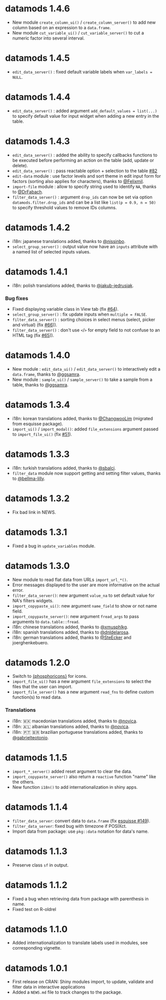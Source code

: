 # datamods 1.4.6

* New module `create_column_ui()` / `create_column_server()` to add new column based on an expression to a `data.frame`.
* New module `cut_variable_ui()` / `cut_variable_server()` to cut a numeric factor into several interval.


# datamods 1.4.5

* `edit_data_server()` : fixed default variable labels when `var_labels = NULL`.


# datamods 1.4.4

* `edit_data_server()` : added argument `add_default_values = list(...)` to specify default value for input widget when adding a new entry in the table.


# datamods 1.4.3

* `edit_data_server()` : added the ability to specify callbacks functions to be executed before performing an action on the table (add, update or delete).
* `edit_data_server()` : pass reactable option + selection to the table [#82](https://github.com/dreamRs/datamods/pull/82)
* `edit-data` module : use factor levels and sort theme in edit input form for factors (sorting also applies for characters), thanks to [@Felixmil](https://github.com/Felixmil).
* `import-file` module : allow to specify string used to identify `NA`, thanks to [@DrFabach](https://github.com/DrFabach).
* `filter_data_server()` : argument `drop_ids` can now be set via option `datamods.filter.drop_ids` and can be a list like `list(p = 0.9, n = 50)` to specify threshold values to remove IDs columns.


# datamods 1.4.2

* i18n: japanese translations added, thanks to [@nissinbo](https://github.com/nissinbo).
* `select_group_server()` : output value now have an `inputs` attribute with a named list of selected inputs values.


# datamods 1.4.1

* i18n: polish translations added, thanks to [@jakub-jedrusiak](https://github.com/jakub-jedrusiak).

### Bug fixes
* Fixed displaying variable class in View tab (fix [#64](https://github.com/dreamRs/datamods/issues/64)).
* `select_group_server()` : fix update inputs when `multiple = FALSE`.
* `filter_data_server()` : sorting choices in select menus (select, picker and virtual) (fix [#66](https://github.com/dreamRs/datamods/issues/64))).
* `filter_data_server()` : don't use `<`/`>` for empty field to not confuse to an HTML tag (fix [#65](https://github.com/dreamRs/datamods/issues/65))).


# datamods 1.4.0

* New module : `edit_data_ui()` / `edit_data_server()` to interactively edit a `data.frame`, thanks to [@ggsamra](https://github.com/ggsamra).
* New module : `sample_ui()` / `sample_server()` to take a sample from a table, thanks to [@ggsamra](https://github.com/ggsamra).



# datamods 1.3.4

* i18n: korean translations added, thanks to [@ChangwooLim](https://github.com/ChangwooLim) (migrated from esquisse package).
* `import_ui()` / `import_modal()`: added `file_extensions` argument passed to `import_file_ui()` (fix [#51](https://github.com/dreamRs/datamods/issues/51)).



# datamods 1.3.3

* i18n: turkish translations added, thanks to [@sbalci](https://github.com/sbalci).
* `filter_data` module now support getting and setting filter values, thanks to [@bellma-lilly](https://github.com/bellma-lilly).



# datamods 1.3.2

* Fix bad link in NEWS.



# datamods 1.3.1

* Fixed a bug in `update_variables` module.



# datamods 1.3.0

* New module to read flat data from URLs `import_url_*()`.
* Error messages displayed to the user are more informative on the actual error.
* `filter_data_server()`: new argument `value_na` to set default value for NA's filters widgets.
* `import_copypaste_ui()`: new argument `name_field` to show or not name field.
* `import_copypaste_server()`: new argument `fread_args` to pass arguments to `data.table::fread`.
* i18n: chinese translations added, thanks to [@xmusphlkg](https://github.com/xmusphlkg).
* i18n: spanish translations added, thanks to [@dnldelarosa](https://github.com/dnldelarosa).
* i18n: german translations added, thanks to [@SteEcker](https://github.com/SteEcker) and joerghenkebuero.



# datamods 1.2.0

* Switch to [{phosphoricons}](https://github.com/dreamRs/phosphoricons) for icons.
* `import_file_ui()` has a new argument `file_extensions` to select the files that the user can import.
* `import_file_server()` has a new argument `read_fns` to define custom function(s) to read data.

### Translations
* i18n: :macedonia: macedonian translations added, thanks to [@novica](https://github.com/novica).
* i18n: :albania: albanian translations added, thanks to [@novica](https://github.com/novica).
* i18n: :portugal: :brazil: brazilian portuguese translations added, thanks to [@gabrielteotonio](https://github.com/gabrielteotonio).



# datamods 1.1.5

* `import_*_server()` added reset argument to clear the data.
* `import_copypaste_server()` also return a `reactive` function "name" like the others.
* New function `i18n()` to add internationalization in shiny apps.



# datamods 1.1.4

* `filter_data_server`: convert data to `data.frame` (fix [esquisse #149](https://github.com/dreamRs/esquisse/issues/149)).
* `filter_data_server`: fixed bug with timezone if POSIXct.
* Import data from package: use `pkg::data` notation for data's name.



# datamods 1.1.3

* Preserve class `sf` in output.



# datamods 1.1.2

* Fixed a bug when retrieving data from package with parenthesis in name.
* Fixed test on R-oldrel



# datamods 1.1.0

* Added internationalization to translate labels used in modules, see corresponding vignette.



# datamods 1.0.1

* First release on CRAN: Shiny modules import, to update, validate and filter data in interactive applications
* Added a `NEWS.md` file to track changes to the package.
